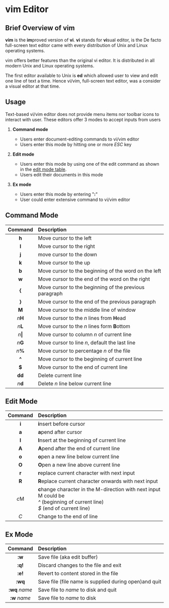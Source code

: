 # vim Editor

## Brief Overview of vim

**vim** is the **im**proved version of **vi**. **vi** stands for **vi**sual editor, is the De facto full-screen text editor came with every distribution of Unix and Linux operating systems.

vim offers better features than the original vi editor. It is distributed in all modern Unix and Linux operating systems.

The first editor available to Unix is **ed** which allowed user to view and edit one line of text a time.  Hence vi/vim, full-screen text editor, was a consider a visual editor at that time.

## Usage

Text-based vi/vim editor does not provide menu items nor toolbar icons to interact with user. These editors offer 3 modes to accept inputs from users

1. **Command mode**
    - Users enter document-editing commands to vi/vim editor
    - Users enter this mode by hitting one or more *ESC* key

2. **Edit mode**
    - Users enter this mode by using one of the edit command as shown in the [edit mode table](#edit-mode).
    - Users edit their documents in this mode

3. **Ex mode**
    - Users enter this mode by entering "**:**"
    - User could enter extensive command to vi/vim editor

## Command Mode

| **Command**   | **Description**                                        |
|:-------------:|:-------------------------------------------------------|
| **h**         | Move cursor to the left                                |
| **l**         | Move cursor to the right                               |
| **j**         | move cursor to the down                                |
| **k**         | Move cursor to the up                                  |
| **b**         | Move cursor to the beginning of the word on the left   |
| **w**         | Move cursor to the end of the word on the right        |
| **{**         | Move cursor to the beginning of the previous paragraph |
| **}**         | Move cursor to the end of the previous paragraph       |
| **M**         | Move cursor to the middle line of window               |
| *n***H**      | Move cursor to the *n* lines from **H**ead             |
| *n***L**      | Move cursor to the *n* lines form **B**ottom           |
| *n*<b>\|</b>  | Move cursor to column *n* of current line              |
| *n***G**      | Move cursor to line *n*, default the last line         |
| *n*<b>%</b>   | Move cursor to percentage *n* of the file              |
| **^**         | Move cursor to the beginning of current line           |
| **$**         | Move cursor to the end of current line                 |
| **dd**        | Delete current line                                    |
| *n***d**      | Delete *n* line below current line                     |

## Edit Mode

| **Command**   | **Description**                                        |
|:-------------:|:-------------------------------------------------------|
| **i**         | **i**nsert before cursor                               |
| **a**         | **a**pend after cursor                                 |
| **I**         | **I**nsert at the beginning of current line            |
| **A**         | **A**pend after the end of current line                |
| **o**         | **o**pen a new line below current line                 |
| **O**         | **O**pen a new line above current line                 |
| **r**         | **r**eplace current character with next input          |
| **R**         | **R**eplace current character onwards with next input  |
| *c*M          | **c**hange character in the M-direction with next input<br />M could be<br />*^* (beginning of current line)<br />*$* (end of current line)<br />|
| *C*           | Change to the end of line                              |

## Ex Mode

| **Command**   | **Description**                                        |
|:-------------:|:-------------------------------------------------------|
| **:w**        | Save file (aka edit buffer)                            |
| **:q!**       | Discard changes to the file and exit                   |
| **:e!**       | Revert to content stored in the file                   |
| **:wq**       | Save file (file name is supplied during open)and quit  |
| **:wq** *name*| Save file to *name* to disk and quit                   |
| **:w** *name* | Save file to *name* to disk                            |


